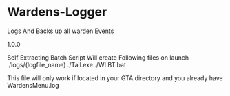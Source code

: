 # Wardens-Logger
Logs And Backs up all warden Events

1.0.0

Self Extracting Batch Script
Will create Following files on launch
./logs/(logfile_name)
./Tail.exe
./WLBT.bat

This file will only work if located in your GTA directory and you already have WardensMenu.log
